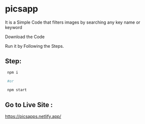 # picsapp

It is a Simple Code that filters images by searching any key name or keyword

Download the Code 

Run it by Following the Steps.

## Step:

```bash
 npm i 

 #or

 npm start
```
## Go to Live Site :

https://picsapps.netlify.app/
